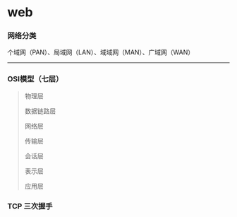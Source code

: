 # web 

### 网络分类
个域网（PAN）、局域网（LAN）、域域网（MAN）、广域网（WAN）  

---
### OSI模型（七层）
> 物理层  
> >
> 数据链路层  
> >
> 网络层
> >
> 传输层
> >
> 会话层
> >
> 表示层 
> >
> 应用层
> >



### TCP 三次握手
